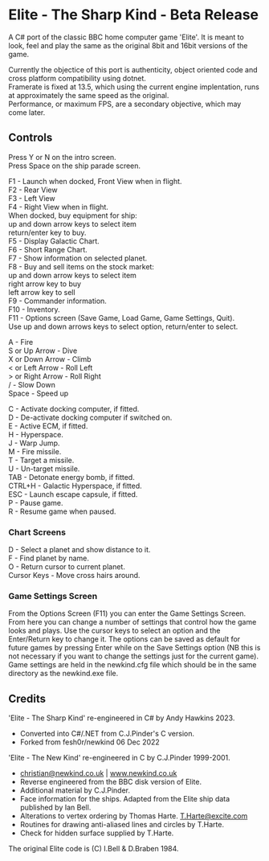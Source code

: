 # Elite - The Sharp Kind - Beta Release  

A C# port of the classic BBC home computer game 'Elite'.  It is meant to look, feel and play the same as the original 8bit and 16bit versions of the game.  

Currently the objectice of this port is authenticity, object oriented code and cross platform compatibility using dotnet.  
Framerate is fixed at 13.5, which using the current engine implentation, runs at approximately the same speed as the original.  
Performance, or maximum FPS, are a secondary objective, which may come later.  

## Controls  

Press Y or N on the intro screen.  
Press Space on the ship parade screen.  

F1  - Launch when docked, Front View when in flight.  
F2  - Rear View  
F3  - Left View  
F4  - Right View when in flight.  
	  When docked, buy equipment for ship:  
      up and down arrow keys to select item  
      return/enter key to buy.  
F5  - Display Galactic Chart.  
F6  - Short Range Chart.  
F7  - Show information on selected planet.  
F8  - Buy and sell items on the stock market:  
      up and down arrow keys to select item  
      right arrow key to buy  
      left arrow key to sell  
F9  - Commander information.  
F10 - Inventory.  
F11 - Options screen (Save Game, Load Game, Game Settings, Quit).  
      Use up and down arrows keys to select option, return/enter to select.  

A - Fire  
S or Up Arrow    - Dive  
X or Down Arrow  - Climb  
&lt; or Left Arrow  - Roll Left  
&gt; or Right Arrow - Roll Right  
/ - Slow Down  
Space - Speed up  

 C  - Activate docking computer, if fitted.  
 D  - De-activate docking computer if switched on.  
 E  - Active ECM, if fitted.  
 H  - Hyperspace.  
 J  - Warp Jump.  
 M  - Fire missile.  
 T  - Target a missile.  
 U  - Un-target missile.  
TAB - Detonate energy bomb, if fitted.  
CTRL+H - Galactic Hyperspace, if fitted.  
ESC - Launch escape capsule, if fitted.  
 P  - Pause game.  
 R  - Resume game when paused.  

### Chart Screens  
D - Select a planet and show distance to it.  
F - Find planet by name.  
O - Return cursor to current planet.  
Cursor Keys - Move cross hairs around.  

### Game Settings Screen  
From the Options Screen (F11) you can enter the Game Settings Screen. From here you can change a number of settings that control how the game looks and plays.  Use the cursor keys to select an option and the Enter/Return key to change it. The options can be saved as default for future games by pressing Enter while on the Save Settings option (NB this is not necessary if you want to change the settings just for the current game).  Game settings are held in the newkind.cfg file which should be in the same directory as the newkind.exe file.  

## Credits  

'Elite - The Sharp Kind' re-engineered in C# by Andy Hawkins 2023.  
- Converted into C#/.NET from C.J.Pinder's C version.  
- Forked from fesh0r/newkind 06 Dec 2022  

'Elite - The New Kind' re-engineered in C by C.J.Pinder 1999-2001.  
- christian@newkind.co.uk  |  www.newkind.co.uk  
- Reverse engineered from the BBC disk version of Elite.  
- Additional material by C.J.Pinder.  
- Face information for the ships. Adapted from the Elite ship data published by Ian Bell.  
- Alterations to vertex ordering by Thomas Harte. <T.Harte@excite.com>  
- Routines for drawing anti-aliased lines and circles by T.Harte.  
- Check for hidden surface supplied by T.Harte.  

The original Elite code is (C) I.Bell & D.Braben 1984.  
